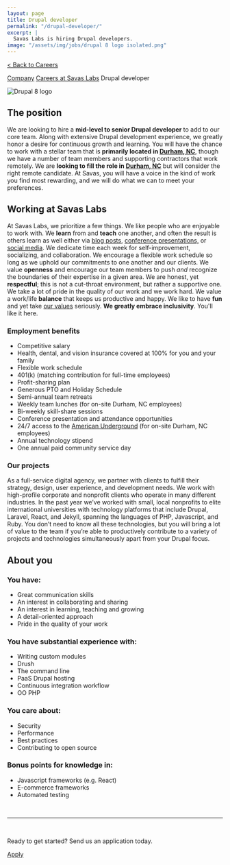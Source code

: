 ```yaml
---
layout: page
title: Drupal developer
permalink: "/drupal-developer/"
excerpt: |
  Savas Labs is hiring Drupal developers.
image: "/assets/img/jobs/drupal 8 logo isolated.png"
---
```


<p class="breadcrumbs hide-for-medium hide-for-large">
    <a href="/careers">< Back to Careers</a>
</p>
<p class="breadcrumbs hide-for-small">
    <a href="/company">Company</a><i class="fa fa-caret-right"></i>
    <a href="/careers">Careers at Savas Labs</a><i class="fa fa-caret-right"></i>
    Drupal developer
</p>

<div class="icon--job">
    <img src="/assets/img/jobs/drupal 8 logo isolated.svg" alt="Drupal 8 logo">
</div>

## The position

We are looking to hire a **mid-level to senior Drupal developer** to add to our core team. Along with extensive Drupal development experience, we greatly honor a desire for continuous growth and learning. You will have the chance to work with a stellar team that is **primarily located in [Durham, NC](/durham)**, though we have a number of team members and supporting contractors that work remotely. We are **looking to fill the role in [Durham, NC](/durham)** but will consider the right remote candidate. At Savas, you will have a voice in the kind of work you find most rewarding, and we will do what we can to meet your preferences.

## Working at Savas Labs

At Savas Labs, we prioritize a few things. We like people who are enjoyable to work with. We **learn** from and **teach** one another, and often the result is others learn as well either via [blog posts](/blog), [conference presentations,](/results/open-source/#presentations) or [social media](https://twitter.com/savaslabs). We dedicate time each week for self-improvement, socializing, and collaboration. We encourage a flexible work schedule so long as we uphold our commitments to one another and our clients. We value **openness** and encourage our team members to push _and_ recognize the boundaries of their expertise in a given area. We are honest, yet **respectful**; this is not a cut-throat environment, but rather a supportive one. We take a lot of pride in the quality of our work and we work hard. We value a work/life **balance** that keeps us productive and happy. We like to have **fun** and yet take [our values](/company/mission-and-values/) seriously. **We greatly embrace inclusivity**. You'll like it here.

### Employment benefits

+ Competitive salary
+ Health, dental, and vision insurance covered at 100% for you and your family
+ Flexible work schedule
+ 401(k) (matching contribution for full-time employees)
+ Profit-sharing plan
+ Generous PTO and Holiday Schedule
+ Semi-annual team retreats
+ Weekly team lunches (for on-site Durham, NC employees)
+ Bi-weekly skill-share sessions
+ Conference presentation and attendance opportunities
+ 24/7 access to the [American Underground](http://americanunderground.com/) (for on-site Durham, NC employees)
+ Annual technology stipend
+ One annual paid community service day

### Our projects

As a full-service digital agency, we partner with clients to fulfill their strategy, design, user experience, and development needs. We work with high-profile corporate and nonprofit clients who operate in many different industries. In the past year we’ve worked with small, local nonprofits to elite international universities with technology platforms that include Drupal, Laravel, React, and Jekyll, spanning the languages of PHP, Javascript, and Ruby. You don’t need to know all these technologies, but you will bring a lot of value to the team if you’re able to productively contribute to a variety of projects and technologies simultaneously apart from your Drupal focus.

## About you

### You have:

+ Great communication skills
+ An interest in collaborating and sharing
+ An interest in learning, teaching and growing
+ A detail-oriented approach
+ Pride in the quality of your work

### You have substantial experience with:

+ Writing custom modules
+ Drush
+ The command line
+ PaaS Drupal hosting
+ Continuous integration workflow
+ OO PHP

### You care about:
+ Security
+ Performance
+ Best practices
+ Contributing to open source

### Bonus points for knowledge in:

+ Javascript frameworks (e.g. React)
+ E-commerce frameworks
+ Automated testing

<br>

---

<br>

Ready to get started? Send us an application today.

<a href="https://savas-labs.breezy.hr/p/b2a556a7a1ab-drupal-developer/apply" class="button--arrow--orange">Apply</a>
